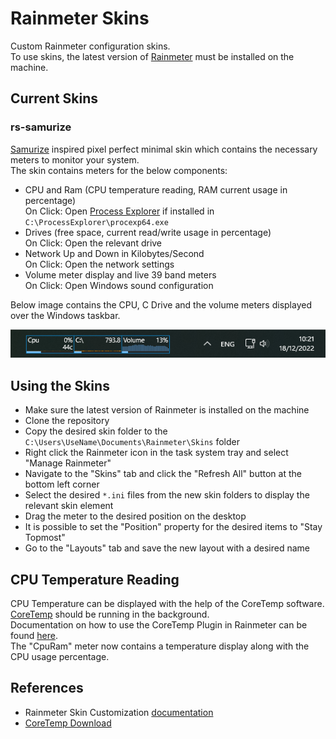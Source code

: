 # Rainmeter Skins

Custom Rainmeter configuration skins.  
To use skins, the latest version of [Rainmeter][rainmeter-website] must be installed on the machine.

## Current Skins

### rs-samurize

[Samurize][samurize-wiki] inspired pixel perfect minimal skin which contains the necessary meters to monitor your system.  
The skin contains meters for the below components:

- CPU and Ram (CPU temperature reading, RAM current usage in percentage)  
  On Click: Open [Process Explorer][process-explorer] if installed in `C:\ProcessExplorer\procexp64.exe`
- Drives (free space, current read/write usage in percentage)  
  On Click: Open the relevant drive
- Network Up and Down in Kilobytes/Second  
  On Click: Open the network settings
- Volume meter display and live 39 band meters  
  On Click: Open Windows sound configuration

Below image contains the CPU, C Drive and the volume meters displayed over the Windows taskbar.

![rs-samurize](attachments/rs-samurize.png)

## Using the Skins

- Make sure the latest version of Rainmeter is installed on the machine
- Clone the repository
- Copy the desired skin folder to the `C:\Users\UseName\Documents\Rainmeter\Skins` folder
- Right click the Rainmeter icon in the task system tray and select "Manage Rainmeter"
- Navigate to the "Skins" tab and click the "Refresh All" button at the bottom left corner
- Select the desired `*.ini` files from the new skin folders to display the relevant skin element
- Drag the meter to the desired position on the desktop
- It is possible to set the "Position" property for the desired items to "Stay Topmost"
- Go to the "Layouts" tab and save the new layout with a desired name

## CPU Temperature Reading

CPU Temperature can be displayed with the help of the CoreTemp software.  
[CoreTemp][core-temp] should be running in the background.  
Documentation on how to use the CoreTemp Plugin in Rainmeter can be found [here][core-temp-plugin].  
The "CpuRam" meter now contains a temperature display along with the CPU usage percentage.

## References

- Rainmeter Skin Customization [documentation][skin-documentation]
- [CoreTemp Download][core-temp]

[core-temp]: https://www.alcpu.com/CoreTemp/
[core-temp-plugin]: https://docs.rainmeter.net/manual/plugins/coretemp/
[rainmeter-website]: https://www.rainmeter.net/
[skin-documentation]: https://docs.rainmeter.net/manual/skins/
[samurize-wiki]: https://en.wikipedia.org/wiki/Samurize
[process-explorer]: https://learn.microsoft.com/en-us/sysinternals/downloads/process-explorer
